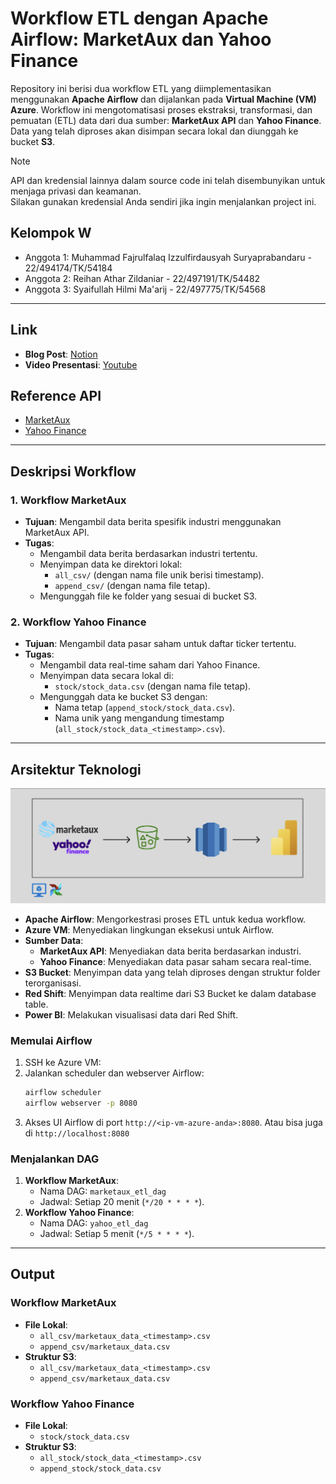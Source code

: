 # Workflow ETL dengan Apache Airflow: MarketAux dan Yahoo Finance

Repository ini berisi dua workflow ETL yang diimplementasikan menggunakan **Apache Airflow** dan dijalankan pada **Virtual Machine (VM) Azure**. Workflow ini mengotomatisasi proses ekstraksi, transformasi, dan pemuatan (ETL) data dari dua sumber: **MarketAux API** dan **Yahoo Finance**. Data yang telah diproses akan disimpan secara lokal dan diunggah ke bucket **S3**.

> [!NOTE]
> API dan kredensial lainnya dalam source code ini telah disembunyikan untuk menjaga privasi dan keamanan.  
> Silakan gunakan kredensial Anda sendiri jika ingin menjalankan project ini.

## Kelompok W
- Anggota 1: Muhammad Fajrulfalaq Izzulfirdausyah Suryaprabandaru - 22/494174/TK/54184
- Anggota 2: Reihan Athar Zildaniar - 22/497191/TK/54482
- Anggota 3: Syaifullah Hilmi Ma'arij - 22/497775/TK/54568

---

## **Link**
- **Blog Post**: [Notion](#)
- **Video Presentasi**: [Youtube](#)

## **Reference API**
- [MarketAux](https://www.marketaux.com/)
- [Yahoo Finance](https://pypi.org/project/yfinance/)

---

## **Deskripsi Workflow**

### 1. **Workflow MarketAux**
- **Tujuan**: Mengambil data berita spesifik industri menggunakan MarketAux API.
- **Tugas**:
  - Mengambil data berita berdasarkan industri tertentu.
  - Menyimpan data ke direktori lokal:
    - `all_csv/` (dengan nama file unik berisi timestamp).
    - `append_csv/` (dengan nama file tetap).
  - Mengunggah file ke folder yang sesuai di bucket S3.

### 2. **Workflow Yahoo Finance**
- **Tujuan**: Mengambil data pasar saham untuk daftar ticker tertentu.
- **Tugas**:
  - Mengambil data real-time saham dari Yahoo Finance.
  - Menyimpan data secara lokal di:
    - `stock/stock_data.csv` (dengan nama file tetap).
  - Mengunggah data ke bucket S3 dengan:
    - Nama tetap (`append_stock/stock_data.csv`).
    - Nama unik yang mengandung timestamp (`all_stock/stock_data_<timestamp>.csv`).

---

## **Arsitektur Teknologi**
![Arsitektur Workflow ETL](https://github.com/saaip7/marketaux_yfinance_etl_airflow/blob/main/architec.jpeg)

- **Apache Airflow**: Mengorkestrasi proses ETL untuk kedua workflow.
- **Azure VM**: Menyediakan lingkungan eksekusi untuk Airflow.
- **Sumber Data**:
  - **MarketAux API**: Menyediakan data berita berdasarkan industri.
  - **Yahoo Finance**: Menyediakan data pasar saham secara real-time.
- **S3 Bucket**: Menyimpan data yang telah diproses dengan struktur folder terorganisasi.
- **Red Shift**: Menyimpan data realtime dari S3 Bucket ke dalam database table.
- **Power BI**: Melakukan visualisasi data dari Red Shift.


### **Memulai Airflow**
1. SSH ke Azure VM:
2. Jalankan scheduler dan webserver Airflow:
   ```bash
   airflow scheduler
   airflow webserver -p 8080
   ```
3. Akses UI Airflow di port `http://<ip-vm-azure-anda>:8080`. Atau bisa juga di `http://localhost:8080`

### **Menjalankan DAG**
1. **Workflow MarketAux**:
   - Nama DAG: `marketaux_etl_dag`
   - Jadwal: Setiap 20 menit (`*/20 * * * *`).
2. **Workflow Yahoo Finance**:
   - Nama DAG: `yahoo_etl_dag`
   - Jadwal: Setiap 5 menit (`*/5 * * * *`).

---

## **Output**

### **Workflow MarketAux**
- **File Lokal**:
  - `all_csv/marketaux_data_<timestamp>.csv`
  - `append_csv/marketaux_data.csv`
- **Struktur S3**:
  - `all_csv/marketaux_data_<timestamp>.csv`
  - `append_csv/marketaux_data.csv`

### **Workflow Yahoo Finance**
- **File Lokal**:
  - `stock/stock_data.csv`
- **Struktur S3**:
  - `all_stock/stock_data_<timestamp>.csv`
  - `append_stock/stock_data.csv`
